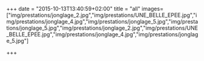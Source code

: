 +++
date = "2015-10-13T13:40:59+02:00"
title = "all"
images=["img/prestations/jonglage_2.jpg","img/prestations/UNE_BELLE_EPEE.jpg","img/prestations/jonglage_4.jpg","img/prestations/jonglage_5.jpg","img/prestations/jonglage_5.jpg","img/prestations/jonglage_2.jpg","img/prestations/UNE_BELLE_EPEE.jpg","img/prestations/jonglage_4.jpg","img/prestations/jonglage_5.jpg"]

+++

